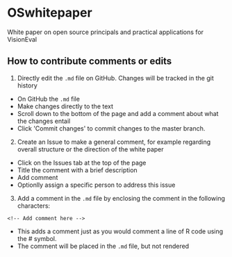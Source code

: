 # OSwhitepaper
 White paper on open source principals and practical applications for VisionEval 

## How to contribute comments or edits


1. Directly edit the `.md` file on GitHub. Changes will be tracked in the git history
+ On GitHub the `.md` file 
+ Make changes directly to the text
+ Scroll down to the bottom of the page and add a comment about what the changes entail
+ Click 'Commit changes' to commit changes to the master branch.

2. Create an Issue to make a general comment, for example regarding overall structure or the direction of the white paper 
+ Click on the Issues tab at the top of the page
+ Title the comment with a brief description
+ Add comment
+ Optionlly assign a specific person to address this issue 

3. Add a comment in the `.md` file by enclosing the comment in the following characters:

  `<!-- Add comment here -->`

<!-- For example, this is a comment here -->

+ This adds a comment just as you would comment a line of R code using the \# symbol.
+ The comment will be placed in the `.md` file, but not rendered
